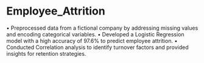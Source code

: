 # Employee_Attrition
 • Preprocessed data from a fictional company by addressing missing values and encoding categorical variables.
 • Developed a Logistic Regression model with a high accuracy of 97.6% to predict employee attrition.
 • Conducted Correlation analysis to identify turnover factors and provided insights for retention strategies.
